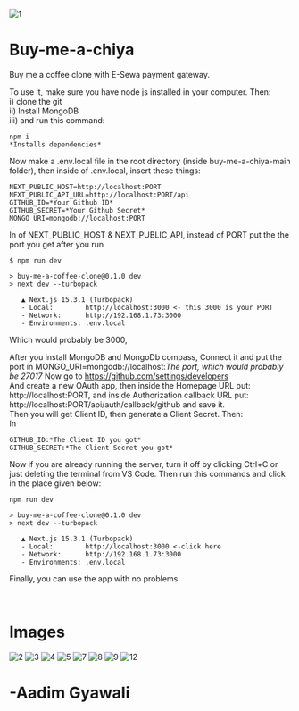 ![1](https://github.com/user-attachments/assets/c1cbb99e-9d0a-400b-baf2-f82529de5b79)


# Buy-me-a-chiya
Buy me a coffee clone with E-Sewa payment gateway.

To use it, make sure you have node js installed in your computer. Then: <br>
i) clone the git <br>
ii) Install MongoDB<br>
iii) and run this command: <br>
```
npm i
*Installs dependencies*
```
Now make a .env.local file in the root directory (inside buy-me-a-chiya-main folder), then inside of .env.local, insert these things: <br>
```
NEXT_PUBLIC_HOST=http://localhost:PORT
NEXT_PUBLIC_API_URL=http://localhost:PORT/api 
GITHUB_ID=*Your Github ID*
GITHUB_SECRET=*Your Github Secret*
MONGO_URI=mongodb://localhost:PORT
```
In of NEXT_PUBLIC_HOST & NEXT_PUBLIC_API, instead of PORT put the the port you get after you run
```
$ npm run dev

> buy-me-a-coffee-clone@0.1.0 dev
> next dev --turbopack

   ▲ Next.js 15.3.1 (Turbopack)
   - Local:        http://localhost:3000 <- this 3000 is your PORT
   - Network:      http://192.168.1.73:3000
   - Environments: .env.local

```
Which would probably be 3000,

After you install MongoDB and MongoDb compass, Connect it and put the port in MONGO_URI=mongodb://localhost:*The port, which would probably be 27017*
Now go to https://github.com/settings/developers<br>
And create a new OAuth app, then inside the Homepage URL put: http://localhost:PORT, and inside Authorization callback URL put: http://localhost:PORT/api/auth/callback/github and save it.<br>
Then you will get Client ID, then generate a Client Secret. Then: <br>
In
```
GITHUB_ID:*The Client ID you got*
GITHUB_SECRET:*The Client Secret you got*
```

Now if you are already running the server, turn it off by clicking Ctrl+C or just deleting the terminal from VS Code. Then run this commands and click in the place given below:
```
npm run dev

> buy-me-a-coffee-clone@0.1.0 dev
> next dev --turbopack

   ▲ Next.js 15.3.1 (Turbopack)
   - Local:        http://localhost:3000 <-click here
   - Network:      http://192.168.1.73:3000
   - Environments: .env.local
```
Finally, you can use the app with no problems.

<br>
<h1>Images</h1> 

![2](https://github.com/user-attachments/assets/9c48b0bf-9f16-4392-92e7-b14e51403e1f)
![3](https://github.com/user-attachments/assets/b7d4a299-929f-4147-8e50-36b229f3466e)
![4](https://github.com/user-attachments/assets/b2554686-b3ff-48da-b580-69857b98738f)
![5](https://github.com/user-attachments/assets/32724c4f-8603-49ec-b353-3e5c970796d2)
![7](https://github.com/user-attachments/assets/24f0840b-90a5-46b4-ae98-c2931dab5e5c)
![8](https://github.com/user-attachments/assets/ffbc02f1-fd3e-431b-a3d5-98c2e5835ee5)
![9](https://github.com/user-attachments/assets/a8a52de6-25e6-4dd0-acf2-cf779ff612a5)
![12](https://github.com/user-attachments/assets/cb6a75e8-c892-40f5-aeda-38141c40092a)


# -Aadim Gyawali
